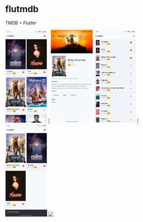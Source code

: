 # flutmdb

TMDB + Flutter




<img src="media/scr1.jpeg" height="300" alt="main"> | <img src="media/scr2.jpeg" height="300" alt="Detail">
<img src="media/scr3.jpeg" height="300" alt="List View"> | <img src="media/scr4.jpeg" height="300" alt="Favorite View">
<img src="media/flutemdb.gif" height="300">
